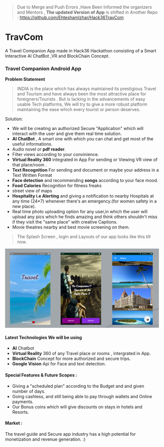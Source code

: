  > Due to Merge and Push Errors ,Have Been Informed the organizers and Mentors , **The updated Version of App** is shifted in Another Repo : https://github.com/EhteshamIzhar/Hack36TravCom


# TravCom
A Travel Companion App made in Hack36 Hackathon consisting of a Smart Interactive AI ChatBot ,VR and BlockChain Concept.


###  Travel Companion Android App

**Problem Statement**
> INDIA is the place which has always maintained its prestigious
Travel and Tourism and have always been the most attractive place for foreigners/Tourists . But is lacking in the advancements of easy usable Tech platforms, We will try to give a more robust platform maintaining the ease which
every tourist or person deserves.

Solution:
 * We will be creating an authorized Secure "Application" which will interact with the user and give them real time solution.
 * **AI ChatBot** , A smart one with which you can chat and get most of the useful informations.
 * Audio novel or **pdf reader**.
 * Filter views according to your convinience.
 * **Virtual Reality 360** integrated in App For sending or Viewing VR view of that place/room .
 * **Text Recognition** For sending and document or maybe your address in a Text Written Format
 * **Face detection** and recommending **songs** according to your face mood.
 * **Food Calories** Recognition for fitness freaks
 * street view of maps
 * **Hospitality i.e Alerting** and giving a notification to nearby Hospitals at any time (24*7) whenever there's an emergency.(for women safety in a new place).
 * Real time photo uploading option for any user,in which the user will upload any pics which he finds amazing and think others shouldn't miss if they visit the "same place" with creative Captions.
 * Movie theatres nearby and best movie screening on them.

>The Splash Screen , login and Layouts of our app looks like this till now.

[![](https://raw.githubusercontent.com/Lightning-Bug/ML-Starter-Pack/master/Decision%20Tree%20Classifier/Images/Screenshot%20from%202018-01-27%2007-48-00.png)](https://nodesource.com/products/nsolid)

#### Latest Technologies We will be using
  - **AI** Chatbot
  - **Virtual Reality** 360 of any Travel place or rooms , intergrated in App.
  - **BlockChain** Concept for more authorized and secure trips.
  - **Google Vision** Api for Face and text detection.


#### Special Features & Future Scopes :
 * Giving a "scheduled plan" according to the Budget and and given number of days.
 * Going cashless, and still being able to pay through wallets and Online payments.
 * Our Bonus coins which will give discounts on stays in hotels and Resorts.

#### Market :
The travel guide and Secure app industry has a high
potential for monetization and
revenue generation.
:) 

